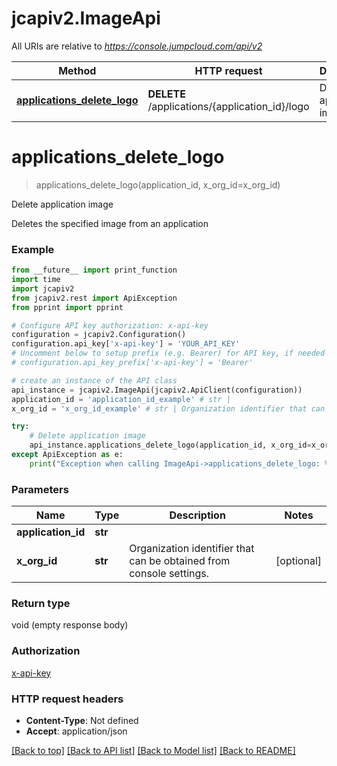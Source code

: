 # jcapiv2.ImageApi

All URIs are relative to *https://console.jumpcloud.com/api/v2*

Method | HTTP request | Description
------------- | ------------- | -------------
[**applications_delete_logo**](ImageApi.md#applications_delete_logo) | **DELETE** /applications/{application_id}/logo | Delete application image

# **applications_delete_logo**
> applications_delete_logo(application_id, x_org_id=x_org_id)

Delete application image

Deletes the specified image from an application

### Example
```python
from __future__ import print_function
import time
import jcapiv2
from jcapiv2.rest import ApiException
from pprint import pprint

# Configure API key authorization: x-api-key
configuration = jcapiv2.Configuration()
configuration.api_key['x-api-key'] = 'YOUR_API_KEY'
# Uncomment below to setup prefix (e.g. Bearer) for API key, if needed
# configuration.api_key_prefix['x-api-key'] = 'Bearer'

# create an instance of the API class
api_instance = jcapiv2.ImageApi(jcapiv2.ApiClient(configuration))
application_id = 'application_id_example' # str | 
x_org_id = 'x_org_id_example' # str | Organization identifier that can be obtained from console settings. (optional)

try:
    # Delete application image
    api_instance.applications_delete_logo(application_id, x_org_id=x_org_id)
except ApiException as e:
    print("Exception when calling ImageApi->applications_delete_logo: %s\n" % e)
```

### Parameters

Name | Type | Description  | Notes
------------- | ------------- | ------------- | -------------
 **application_id** | **str**|  | 
 **x_org_id** | **str**| Organization identifier that can be obtained from console settings. | [optional] 

### Return type

void (empty response body)

### Authorization

[x-api-key](../README.md#x-api-key)

### HTTP request headers

 - **Content-Type**: Not defined
 - **Accept**: application/json

[[Back to top]](#) [[Back to API list]](../README.md#documentation-for-api-endpoints) [[Back to Model list]](../README.md#documentation-for-models) [[Back to README]](../README.md)

